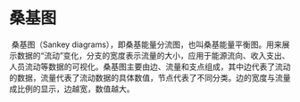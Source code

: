 # 桑基图

​	桑基图（Sankey diagrams），即桑基能量分流图，也叫桑基能量平衡图。用来展示数据的“流动”变化，分支的宽度表示流量的大小，应用于能源流向、收入支出、人员流动等数据的可视化。桑基图主要由边、流量和支点组成，其中边代表了流动的数据，流量代表了流动数据的具体数值，节点代表了不同分类。边的宽度与流量成比例的显示，边越宽，数值越大。